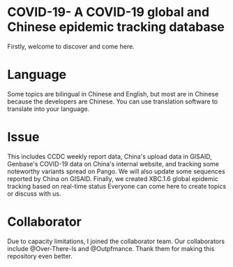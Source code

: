 # COVID-19- A COVID-19 global and Chinese epidemic tracking database
Firstly, welcome to discover and come here.
# Language
Some topics are bilingual in Chinese and English, but most are in Chinese because the developers are Chinese. You can use translation software to translate into your language.
# Issue
This includes CCDC weekly report data, China's upload data in GISAID, Genbase's COVID-19 data on China's internal website, and tracking some noteworthy variants spread on Pango. We will also update some sequences reported by China on GISAID. Finally, we created XBC.1.6 global epidemic tracking based on real-time status
Everyone can come here to create topics or discuss with us.
# Collaborator
Due to capacity limitations, I joined the collaborator team.
Our collaborators include @Over-There-Is and @Outpfmance. Thank them for making this repository even better.
